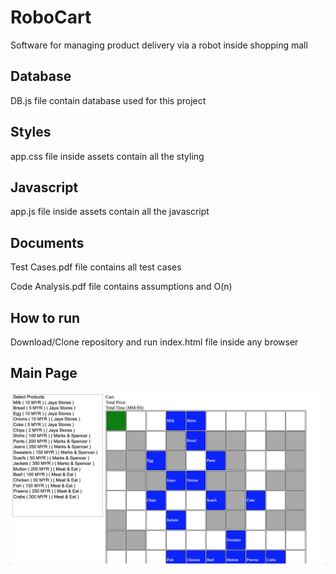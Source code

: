 # RoboCart
Software for managing product delivery via a robot inside shopping mall

## Database
DB.js file contain database used for this project

## Styles
app.css file inside assets contain all the styling

## Javascript
app.js file inside assets contain all the javascript

## Documents
Test Cases.pdf file contains all test cases

Code Analysis.pdf file contains assumptions and O(n)

## How to run
Download/Clone repository and run index.html file inside any browser
## Main Page

![alt text](assets/images/MainScreen.png)
